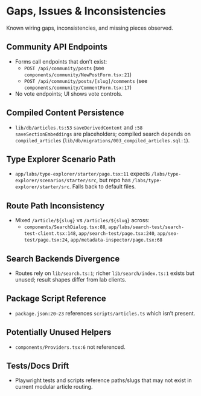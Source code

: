 # Gaps, Issues & Inconsistencies

Known wiring gaps, inconsistencies, and missing pieces observed.

## Community API Endpoints
- Forms call endpoints that don’t exist:
  - `POST /api/community/posts` (see `components/community/NewPostForm.tsx:21`)
  - `POST /api/community/posts/[slug]/comments` (see `components/community/CommentForm.tsx:17`)
- No vote endpoints; UI shows vote controls.

## Compiled Content Persistence
- `lib/db/articles.ts:53` `saveDerivedContent` and `:58` `saveSectionEmbeddings` are placeholders; compiled search depends on `compiled_articles` (`lib/db/migrations/003_compiled_articles.sql:1`).

## Type Explorer Scenario Path
- `app/labs/type-explorer/starter/page.tsx:11` expects `/labs/type-explorer/scenarios/starter/src`, but repo has `/labs/type-explorer/starter/src`. Falls back to default files.

## Route Path Inconsistency
- Mixed `/article/${slug}` vs `/articles/${slug}` across:
  - `components/SearchDialog.tsx:88`, `app/labs/search-test/search-test-client.tsx:148`, `app/search-test/page.tsx:240`, `app/seo-test/page.tsx:24`, `app/metadata-inspector/page.tsx:68`

## Search Backends Divergence
- Routes rely on `lib/search.ts:1`; richer `lib/search/index.ts:1` exists but unused; result shapes differ from lab clients.

## Package Script Reference
- `package.json:20–23` references `scripts/articles.ts` which isn’t present.

## Potentially Unused Helpers
- `components/Providers.tsx:6` not referenced.

## Tests/Docs Drift
- Playwright tests and scripts reference paths/slugs that may not exist in current modular article routing.
